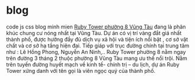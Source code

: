 # blog
code js css blog minh mien
<a href="http://chungcuvietnamgiagoc.net/ruby-tower-phuong8-vung-tau.html">Ruby Tower phường 8 Vũng Tàu</a> đang là phân khúc chung cư nóng nhất tại Vũng Tàu. Dự án có vị trí vàng đắt giá nhất thành phố, được hưởng đầy đủ dịch vụ xã hội và tiện ích nổi bật , cơ sở vật chất và cơ sở hạ tầng hiện đại. Tiếp giáp với trục đường chính tại trung tâm như : Lê Hồng Phong, Nguyễn  An Ninh,.. Ruby Tower phường 8 nằm ngay trên đường 3 tháng 2 thuộc phường 8 Vũng Tàu mang ưu thế nổi trội. Nằm trên tuyến đường huyết mạch về kinh tế- chính trị – du lịch, dự án Ruby Tower xứng danh với tên gọi là viên ngọc quý của thành phố.
